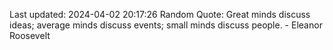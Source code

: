 Last updated: 2024-04-02 20:17:26
Random Quote: Great minds discuss ideas; average minds discuss events; small minds discuss people. - Eleanor Roosevelt